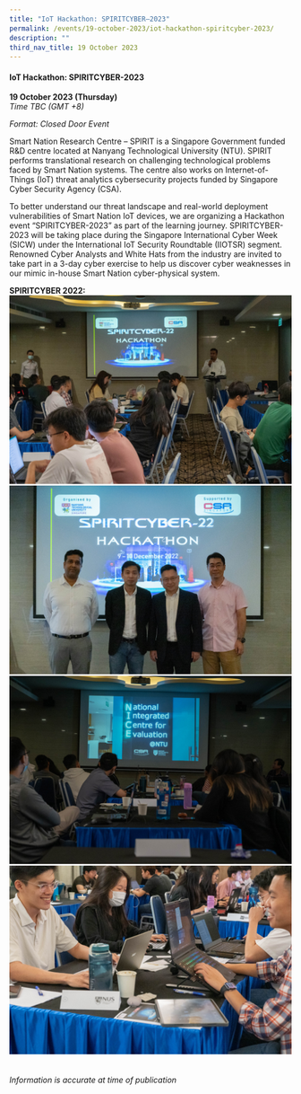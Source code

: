 ```yaml
---
title: "IoT Hackathon: SPIRITCYBER–2023"
permalink: /events/19-october-2023/iot-hackathon-spiritcyber-2023/
description: ""
third_nav_title: 19 October 2023
---
```

#### **IoT Hackathon: SPIRITCYBER-2023**

**19 October 2023 (Thursday)**  
*Time TBC (GMT +8)*

*Format: Closed Door Event*

Smart Nation Research Centre – SPIRIT is a Singapore Government funded R&amp;D centre located at Nanyang Technological University (NTU). SPIRIT performs translational research on challenging technological problems faced by Smart Nation systems. The centre also works on Internet-of-Things (IoT) threat analytics cybersecurity projects funded by Singapore Cyber Security Agency (CSA).

To better understand our threat landscape and real-world deployment vulnerabilities of Smart Nation IoT devices, we are organizing a Hackathon event “SPIRITCYBER-2023” as part of the learning journey. SPIRITCYBER-2023 will be taking place during the Singapore International Cyber Week (SICW) under the International IoT Security Roundtable (IIOTSR) segment. Renowned Cyber Analysts and White Hats from the industry are invited to take part in a 3-day cyber exercise to help us discover cyber weaknesses in our mimic in-house Smart Nation cyber-physical system. 

**SPIRITCYBER 2022:**
![](/images/spiritcyber%201.jpg)
<br>![](/images/spiritcyber%202.jpg)
<br>![](/images/spiritcyber%203.jpg)
<br>![](/images/spiritcyber%204.jpg)
<br><br><br>
*Information is accurate at time of publication*